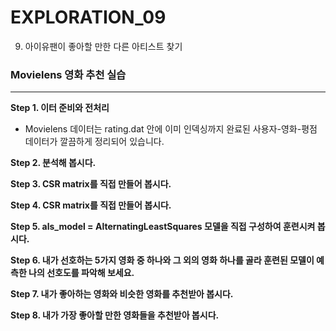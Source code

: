 # EXPLORATION_09

9. 아이유팬이 좋아할 만한 다른 아티스트 찾기
### Movielens 영화 추천 실습
---

**Step 1. 이터 준비와 전처리**

- Movielens 데이터는 rating.dat 안에 이미 인덱싱까지 완료된 사용자-영화-평점 데이터가 깔끔하게 정리되어 있습니다.

**Step 2. 분석해 봅시다.**  

**Step 3. CSR matrix를 직접 만들어 봅시다.**  

**Step 4. CSR matrix를 직접 만들어 봅시다.**  

**Step 5. als_model = AlternatingLeastSquares 모델을 직접 구성하여 훈련시켜 봅시다.**  

**Step 6. 내가 선호하는 5가지 영화 중 하나와 그 외의 영화 하나를 골라 훈련된 모델이 예측한 나의 선호도를 파악해 보세요.**  

**Step 7. 내가 좋아하는 영화와 비슷한 영화를 추천받아 봅시다.**   

**Step 8. 내가 가장 좋아할 만한 영화들을 추천받아 봅시다.**  


